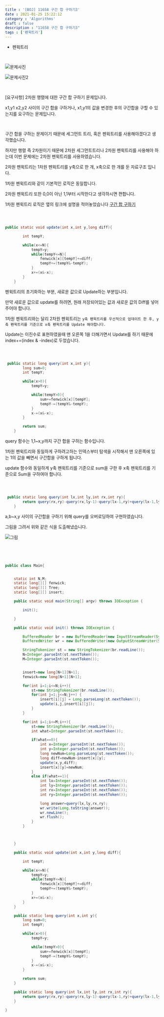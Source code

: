 ```yaml
---
title : '[BOJ] 11658 구간 합 구하기3'
date : 2021-01-25 15:22:12
category : 'Algorithms'
draft : false
description : "11658 구간 합 구하기3"
tags : ['펜윅트리']
---
```


* 펜윅트리


<br/>

![문제사진](https://user-images.githubusercontent.com/57346393/105787916-c34f9980-5fc2-11eb-8c1d-7106de736aba.png)

![문제사진2](https://user-images.githubusercontent.com/57346393/105787935-cd719800-5fc2-11eb-8efe-3feadd960021.png)

<br/>

[요구사항]
 2차원 행렬에 대한 구간 합 구하기 문제입니다. 
 
 x1,y1 x2,y2 사이의 구간 합을 구하거나, x1,y1의 값을 변경한 후의 구간합을 구할 수 있는지를 요구하는 문제입니다.



<br/>

구간 합을 구하는 문제이기 때문에 세그먼트 트리, 혹은 펜윅트리를 사용해야겠다고 생각했습니다.

하지만 행렬 즉 2차원이기 때문에 2차원 세그먼트트리나 2차원 펜윅트리를 사용해야 하는데 이번 문제에는 2차원 펜윅트리를 사용하였습니다.

2차원 펜윅트리는 1차원 펜윅트리를 y축으로 한 개, x축으로 한 개를 둔 자료구조 입니다.

1차원 펜윅트리와 같이 기본적인 로직은 동일합니다. 

2차원 펜윅트리 또한 0,0이 아닌 1,1부터 시작한다고 생각하시면 편합니다.

1차원 펜윅트리 로직은 옆의 링크에 설명을 적어놓았습니다 [구간 합 구하기](https://chmook.netlify.app/Algorithms/[BOJ]%202042%20%EA%B5%AC%EA%B0%84%20%ED%95%A9%EA%B5%AC%ED%95%98%EA%B8%B0/)



<br/>

```java

public static void update(int x,int y,long diff){

        int tempY;

        while(x<=N){
            tempY=y;
            while(tempY<=N){
                fenwick[x][tempY]+=diff;
                tempY+=(tempY&-tempY);
            }
            x+=(x&-x);
        }
    }


```

펜윅트리의 초기화하는 부분, 새로운 값으로 Update하는 부분입니다.

만약 새로운 값으로 update를 하려면, 원래 저장되어있는 값과 새로운 값의 Diff를 넣어주어야 합니다.

1차원 펜윅트리와는 달리 2차원 펜윅트리는 `y축 펜윅트리를 우선적으로 업데이트 한 후, y축 펜윅트리를 기준으로 x축 펜윅트리를 Update 해야합니다.`

Update는 이진수로 표현하였을때 맨 오른쪽 1을 더해가면서 Update를 하기 때문에 index+=(index & -index)로 두었습니다.

<br/>

```java

 public static long query(int x,int y){
        long sum=0;
        int tempY;

        while(x>0){
            tempY=y;

            while(tempY>0){
                sum+=fenwick[x][tempY];
                tempY-=(tempY&-tempY);
            }
            x-=(x&-x);
        }

        return sum;
    }

```

query 함수는 1,1~x,y까지 구간 합을 구하는 함수입니다. 

1차원 펜윅트리와 동일하게 구하려고하는 인덱스부터 탐색을 시작해서 맨 오른쪽에 있는 1의 값을 빼면서 구간합을 구하게 됩니다.

update 함수와 동일하게 y축 펜윅트리를 기준으로 sum을 구한 후 x축 펜윅트리를 기준으로 Sum을 구하여야 합니다.



<br/>

```java

 public static long query(int lx,int ly,int rx,int ry){
        return query(rx,ry)-query(rx,ly-1)-query(lx-1,ry)+query(lx-1,ly-1);
    }

```

a,b~x,y 사이의 구간합을 구하기 위해 query를 오버로딩하여 구현하였습니다.

그림을 그려서 위와 같은 식을 도출해냈습니다.

![그림](https://user-images.githubusercontent.com/57346393/105790245-4672ee80-5fc7-11eb-83ea-c8e65a01abf3.jpeg)

<br/> <br/>

```java

public class Main{


    static int N,M;
    static long[][] fenwick;
    static long[][] Tree;
    static long[][] insert;

    public static void main(String[] argv) throws IOException {

        init();

    }

    public static void init() throws IOException {

        BufferedReader br = new BufferedReader(new InputStreamReader(System.in));
        BufferedWriter wr = new BufferedWriter(new OutputStreamWriter(System.out));

        StringTokenizer st = new StringTokenizer(br.readLine());
        N=Integer.parseInt(st.nextToken());
        M=Integer.parseInt(st.nextToken());


        insert=new long[N+1][N+1];
        fenwick=new long[N+1][N+1];

        for(int i=1;i<=N;i++){
            st=new StringTokenizer(br.readLine());
            for(int j=1;j<=N;j++) {
                insert[i][j] = Long.parseLong(st.nextToken());
                update(i,j,insert[i][j]);
            }
        }

        for(int i=1;i<=M;i++){
            st=new StringTokenizer(br.readLine());
            int what=Integer.parseInt(st.nextToken());

            if(what==0){
                int x=Integer.parseInt(st.nextToken());
                int y=Integer.parseInt(st.nextToken());
                long newNum=Long.parseLong(st.nextToken());
                long diff=newNum-insert[x][y];
                update(x,y,diff);
                insert[x][y]=newNum;
            }
            else if(what==1){
                int lx=Integer.parseInt(st.nextToken());
                int ly=Integer.parseInt(st.nextToken());
                int rx=Integer.parseInt(st.nextToken());
                int ry=Integer.parseInt(st.nextToken());

                long answer=query(lx,ly,rx,ry);
                wr.write(Long.toString(answer));
                wr.newLine();
                wr.flush();
            }
        }



    }

    public static void update(int x,int y,long diff){

        int tempY;

        while(x<=N){
            tempY=y;
            while(tempY<=N){
                fenwick[x][tempY]+=diff;
                tempY+=(tempY&-tempY);
            }
            x+=(x&-x);
        }
    }

    public static long query(int x,int y){
        long sum=0;
        int tempY;

        while(x>0){
            tempY=y;

            while(tempY>0){
                sum+=fenwick[x][tempY];
                tempY-=(tempY&-tempY);
            }
            x-=(x&-x);
        }

        return sum;
    }

    public static long query(int lx,int ly,int rx,int ry){
        return query(rx,ry)-query(rx,ly-1)-query(lx-1,ry)+query(lx-1,ly-1);
    }

}


```